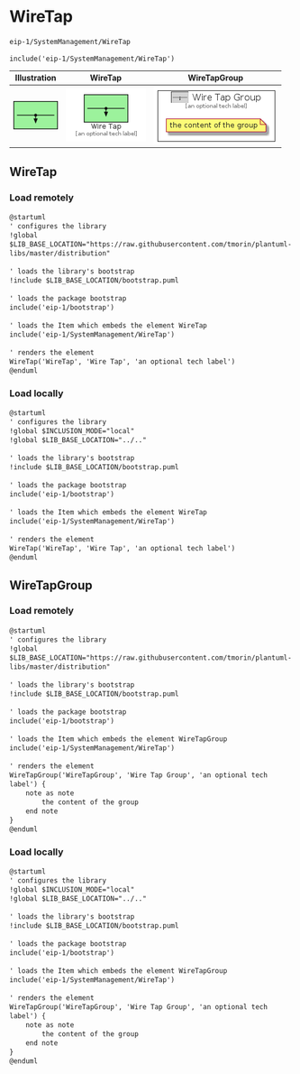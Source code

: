 # WireTap


```text
eip-1/SystemManagement/WireTap
```

```text
include('eip-1/SystemManagement/WireTap')
```



| Illustration | WireTap | WireTapGroup |
| :---: | :---: | :---: |
| ![illustration for Illustration](../../eip-1/SystemManagement/WireTap.png) | ![illustration for WireTap](../../eip-1/SystemManagement/WireTap.Local.png) | ![illustration for WireTapGroup](../../eip-1/SystemManagement/WireTapGroup.Local.png) |




## WireTap

### Load remotely
```plantuml
@startuml
' configures the library
!global $LIB_BASE_LOCATION="https://raw.githubusercontent.com/tmorin/plantuml-libs/master/distribution"

' loads the library's bootstrap
!include $LIB_BASE_LOCATION/bootstrap.puml

' loads the package bootstrap
include('eip-1/bootstrap')

' loads the Item which embeds the element WireTap
include('eip-1/SystemManagement/WireTap')

' renders the element
WireTap('WireTap', 'Wire Tap', 'an optional tech label')
@enduml
```

### Load locally
```plantuml
@startuml
' configures the library
!global $INCLUSION_MODE="local"
!global $LIB_BASE_LOCATION="../.."

' loads the library's bootstrap
!include $LIB_BASE_LOCATION/bootstrap.puml

' loads the package bootstrap
include('eip-1/bootstrap')

' loads the Item which embeds the element WireTap
include('eip-1/SystemManagement/WireTap')

' renders the element
WireTap('WireTap', 'Wire Tap', 'an optional tech label')
@enduml
```

## WireTapGroup

### Load remotely
```plantuml
@startuml
' configures the library
!global $LIB_BASE_LOCATION="https://raw.githubusercontent.com/tmorin/plantuml-libs/master/distribution"

' loads the library's bootstrap
!include $LIB_BASE_LOCATION/bootstrap.puml

' loads the package bootstrap
include('eip-1/bootstrap')

' loads the Item which embeds the element WireTapGroup
include('eip-1/SystemManagement/WireTap')

' renders the element
WireTapGroup('WireTapGroup', 'Wire Tap Group', 'an optional tech label') {
    note as note
        the content of the group
    end note
}
@enduml
```

### Load locally
```plantuml
@startuml
' configures the library
!global $INCLUSION_MODE="local"
!global $LIB_BASE_LOCATION="../.."

' loads the library's bootstrap
!include $LIB_BASE_LOCATION/bootstrap.puml

' loads the package bootstrap
include('eip-1/bootstrap')

' loads the Item which embeds the element WireTapGroup
include('eip-1/SystemManagement/WireTap')

' renders the element
WireTapGroup('WireTapGroup', 'Wire Tap Group', 'an optional tech label') {
    note as note
        the content of the group
    end note
}
@enduml
```

